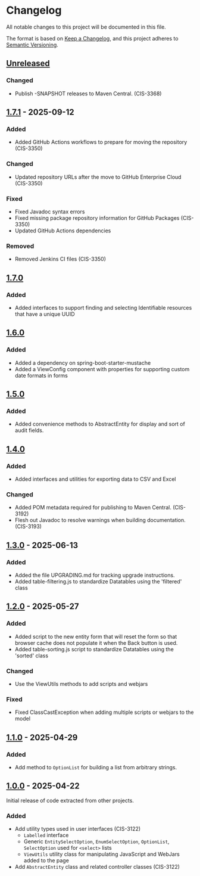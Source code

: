 # Changelog

All notable changes to this project will be documented in this file.

The format is based on [Keep a Changelog](https://keepachangelog.com/en/1.0.0/),
and this project adheres to [Semantic Versioning](https://semver.org/spec/v2.0.0.html).

## [Unreleased]

### Changed

- Publish -SNAPSHOT releases to Maven Central. (CIS-3368)

## [1.7.1] - 2025-09-12

### Added

- Added GitHub Actions workflows to prepare for moving the repository (CIS-3350)

### Changed

- Updated repository URLs after the move to GitHub Enterprise Cloud (CIS-3350)

### Fixed

- Fixed Javadoc syntax errors
- Fixed missing package repository information for GitHub Packages (CIS-3350)
- Updated GitHub Actions dependencies

### Removed

- Removed Jenkins CI files (CIS-3350)

## [1.7.0]

### Added

- Added interfaces to support finding and selecting Identifiable resources that have a unique UUID

## [1.6.0]

### Added

- Added a dependency on spring-boot-starter-mustache
- Added a ViewConfig component with properties for supporting custom date formats in forms

## [1.5.0]

### Added

- Added convenience methods to AbstractEntity for display and sort of audit fields.

## [1.4.0]

### Added

- Added interfaces and utilities for exporting data to CSV and Excel

### Changed

- Added POM metadata required for publishing to Maven Central. (CIS-3192)
- Flesh out Javadoc to resolve warnings when building documentation. (CIS-3193)

## [1.3.0] - 2025-06-13

### Added

- Added the file UPGRADING.md for tracking upgrade instructions.
- Added table-filtering.js to standardize Datatables using the 'filtered' class

## [1.2.0] - 2025-05-27

### Added

- Added script to the new entity form that will reset the form so that browser cache does not populate it when the Back button is used.
- Added table-sorting.js script to standardize Datatables using the 'sorted' class

### Changed

- Use the ViewUtils methods to add scripts and webjars

### Fixed

- Fixed ClassCastException when adding multiple scripts or webjars to the model

## [1.1.0] - 2025-04-29

### Added

- Add method to `OptionList` for building a list from arbitrary strings.

## [1.0.0] - 2025-04-22

Initial release of code extracted from other projects.

### Added

- Add utility types used in user interfaces (CIS-3122)
  - `Labelled` interface
  - Generic `EntitySelectOption`, `EnumSelectOption`, `OptionList`, `SelectOption` used for `<select>` lists
  - `ViewUtils` utility class for manipulating JavaScript and WebJars added to the page
- Add `AbstractEntity` class and related controller classes (CIS-3122)

[unreleased]: https://github.com/OHSU-OCTRI/common-lib/compare/v1.7.1...HEAD
[1.7.1]: https://github.com/OHSU-OCTRI/common-lib/compare/v1.7.0...v1.7.1
[1.7.0]: https://github.com/OHSU-OCTRI/common-lib/compare/v1.6.0...v1.7.0
[1.6.0]: https://github.com/OHSU-OCTRI/common-lib/compare/v1.5.0...v1.6.0
[1.5.0]: https://github.com/OHSU-OCTRI/common-lib/compare/v1.4.0...v1.5.0
[1.4.0]: https://github.com/OHSU-OCTRI/common-lib/compare/v1.3.0...v1.4.0
[1.3.0]: https://github.com/OHSU-OCTRI/common-lib/compare/v1.2.0...v1.3.0
[1.2.0]: https://github.com/OHSU-OCTRI/common-lib/compare/v1.1.0...v1.2.0
[1.1.0]: https://github.com/OHSU-OCTRI/common-lib/compare/v1.0.0...v1.1.0
[1.0.0]: https://github.com/OHSU-OCTRI/common-lib/releases/tag/v1.0.0
